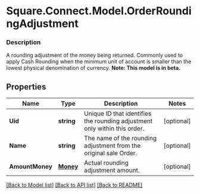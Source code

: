 # Square.Connect.Model.OrderRoundingAdjustment

### Description

A rounding adjustment of the money being returned. Commonly used to apply Cash Rounding when the minimum unit of account is smaller than the lowest physical denomination of currency.
**Note: This model is in beta.**

## Properties

Name | Type | Description | Notes
------------ | ------------- | ------------- | -------------
**Uid** | **string** | Unique ID that identifies the rounding adjustment only within this order. | [optional] 
**Name** | **string** | The name of the rounding adjustment from the original sale Order. | [optional] 
**AmountMoney** | [**Money**](Money.md) | Actual rounding adjustment amount. | [optional] 



[[Back to Model list]](../README.md#documentation-for-models) [[Back to API list]](../README.md#documentation-for-api-endpoints) [[Back to README]](../README.md)

